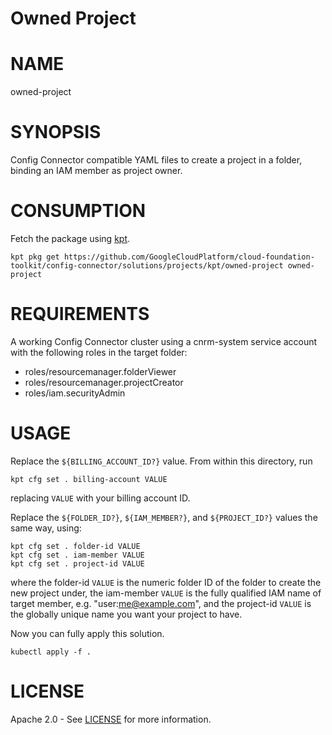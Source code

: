 Owned Project
==================================================

# NAME

  owned-project

# SYNOPSIS

  Config Connector compatible YAML files to create
  a project in a folder, binding an IAM member
  as project owner.

# CONSUMPTION

  Fetch the package using [kpt](https://googlecontainertools.github.io/kpt/).

  `kpt pkg get https://github.com/GoogleCloudPlatform/cloud-foundation-toolkit/config-connector/solutions/projects/kpt/owned-project owned-project`

# REQUIREMENTS

  A working Config Connector cluster using a
  cnrm-system service account with the following
  roles in the target folder:
  - roles/resourcemanager.folderViewer
  - roles/resourcemanager.projectCreator
  - roles/iam.securityAdmin

# USAGE

  Replace the
  `${BILLING_ACCOUNT_ID?}` value.
  From within this directory, run
  ```
  kpt cfg set . billing-account VALUE
  ```
  replacing `VALUE` with your billing account
  ID.

  Replace the `${FOLDER_ID?}`, `${IAM_MEMBER?}`, and `${PROJECT_ID?}` values the same way, using:
  ```
  kpt cfg set . folder-id VALUE
  kpt cfg set . iam-member VALUE
  kpt cfg set . project-id VALUE
  ```
  where the folder-id `VALUE` is the numeric folder ID of the folder to create the new project under, the iam-member `VALUE` is the fully qualified IAM name of target member, e.g. "user:me@example.com", and the project-id `VALUE` is the globally unique name you want your project to have.

  Now you can fully apply this solution.
  ```
  kubectl apply -f .
  ```

# LICENSE

Apache 2.0 - See [LICENSE](/LICENSE) for more information.

